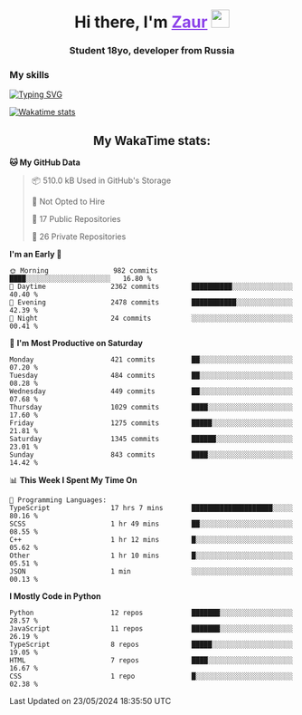 <h1 align="center">
    Hi there, I'm 
    <a href="https://t.me/skyguy" target="_blank" style="color: #8C43EA">Zaur</a>
    <img src="https://github.com/blackcater/blackcater/raw/main/images/Hi.gif" height="32">
</h1>

<h3 align="center">
    Student 18yo, developer from Russia
</h3>  

### **My skills**
[![Typing SVG](https://readme-typing-svg.herokuapp.com?font=Oxanium&duration=3000&pause=1500&color=8C43EA&height=30&lines=Python:+FastAPI,+Flask,+Aiogram,+Telethon;SQL:+PostgreSQL,+SQLite;JavaScript/TypeScript:+React.js;HTML+(PUG),+CSS+(SCSS))](https://git.io/typing-svg)

[![Wakatime stats](https://github-readme-stats.vercel.app/api/wakatime?username=skyguy&hide_title=true&show_icons=true&title_color=8C43EA&icon_color=BE57EA&bg_color=30,191919,341b56&text_color=B1B1B1&border_radius=10&hide_border=true)](https://github.com/anuraghazra/github-readme-stats)


<h2 align="center"> My WakaTime stats: </h2>

<!--START_SECTION:waka-->
**🐱 My GitHub Data** 

> 📦 510.0 kB Used in GitHub's Storage 
 > 
> 🚫 Not Opted to Hire
 > 
> 📜 17 Public Repositories 
 > 
> 🔑 26 Private Repositories 
 > 
**I'm an Early 🐤** 

```text
🌞 Morning                982 commits         ████░░░░░░░░░░░░░░░░░░░░░   16.80 % 
🌆 Daytime                2362 commits        ██████████░░░░░░░░░░░░░░░   40.40 % 
🌃 Evening                2478 commits        ███████████░░░░░░░░░░░░░░   42.39 % 
🌙 Night                  24 commits          ░░░░░░░░░░░░░░░░░░░░░░░░░   00.41 % 
```
📅 **I'm Most Productive on Saturday** 

```text
Monday                   421 commits         ██░░░░░░░░░░░░░░░░░░░░░░░   07.20 % 
Tuesday                  484 commits         ██░░░░░░░░░░░░░░░░░░░░░░░   08.28 % 
Wednesday                449 commits         ██░░░░░░░░░░░░░░░░░░░░░░░   07.68 % 
Thursday                 1029 commits        ████░░░░░░░░░░░░░░░░░░░░░   17.60 % 
Friday                   1275 commits        █████░░░░░░░░░░░░░░░░░░░░   21.81 % 
Saturday                 1345 commits        ██████░░░░░░░░░░░░░░░░░░░   23.01 % 
Sunday                   843 commits         ████░░░░░░░░░░░░░░░░░░░░░   14.42 % 
```


📊 **This Week I Spent My Time On** 

```text
💬 Programming Languages: 
TypeScript               17 hrs 7 mins       ████████████████████░░░░░   80.16 % 
SCSS                     1 hr 49 mins        ██░░░░░░░░░░░░░░░░░░░░░░░   08.55 % 
C++                      1 hr 12 mins        █░░░░░░░░░░░░░░░░░░░░░░░░   05.62 % 
Other                    1 hr 10 mins        █░░░░░░░░░░░░░░░░░░░░░░░░   05.51 % 
JSON                     1 min               ░░░░░░░░░░░░░░░░░░░░░░░░░   00.13 % 
```

**I Mostly Code in Python** 

```text
Python                   12 repos            ███████░░░░░░░░░░░░░░░░░░   28.57 % 
JavaScript               11 repos            ███████░░░░░░░░░░░░░░░░░░   26.19 % 
TypeScript               8 repos             █████░░░░░░░░░░░░░░░░░░░░   19.05 % 
HTML                     7 repos             ████░░░░░░░░░░░░░░░░░░░░░   16.67 % 
CSS                      1 repo              █░░░░░░░░░░░░░░░░░░░░░░░░   02.38 % 
```




 Last Updated on 23/05/2024 18:35:50 UTC
<!--END_SECTION:waka-->
